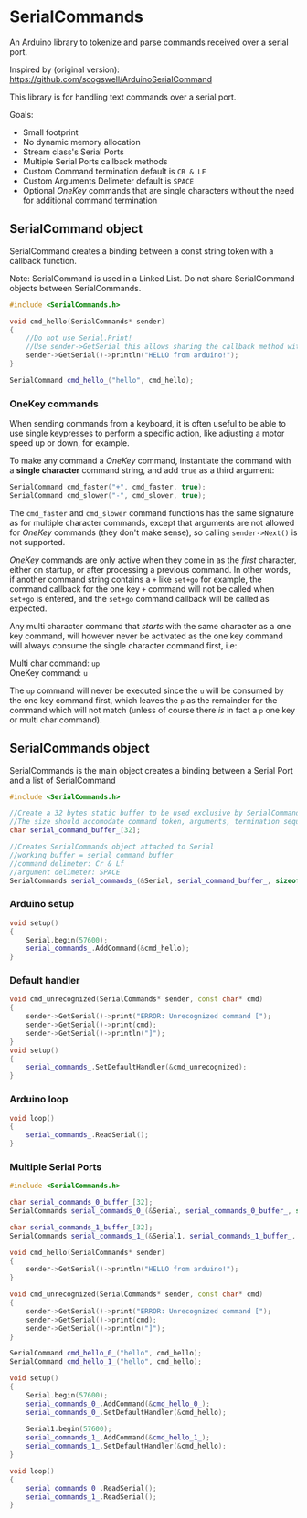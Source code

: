 # SerialCommands
An Arduino library to tokenize and parse commands received over a serial port. 

Inspired by (original version):
https://github.com/scogswell/ArduinoSerialCommand

This library is for handling text commands over a serial port.

Goals:
* Small footprint
* No dynamic memory allocation
* Stream class's Serial Ports
* Multiple Serial Ports callback methods
* Custom Command termination default is `CR & LF`
* Custom Arguments Delimeter default is `SPACE`
* Optional _OneKey_ commands that are single characters without the need for
    additional command termination

## SerialCommand object

SerialCommand creates a binding between a const string token with a callback function.

Note:
SerialCommand is used in a Linked List. Do not share SerialCommand objects between SerialCommands.

```c++
#include <SerialCommands.h>

void cmd_hello(SerialCommands* sender)
{
	//Do not use Serial.Print!
	//Use sender->GetSerial this allows sharing the callback method with multiple Serial Ports
	sender->GetSerial()->println("HELLO from arduino!");
}

SerialCommand cmd_hello_("hello", cmd_hello);
```

### OneKey commands

When sending commands from a keyboard, it is often useful to be able to use
single keypresses to perform a specific action, like adjusting a motor speed up
or down, for example.

To make any command a _OneKey_ command, instantiate the command with a **single
character** command string, and add `true` as a third argument:

```c++
SerialCommand cmd_faster("+", cmd_faster, true);
SerialCommand cmd_slower("-", cmd_slower, true);
```

The `cmd_faster` and `cmd_slower` command functions has the same signature as
for multiple character commands, except that arguments are not allowed for
_OneKey_ commands (they don't make sense), so calling `sender->Next()` is not
supported.

_OneKey_ commands are only active when they come in as the _first_ character,
either on startup, or after processing a previous command. In other words, if
another command string contains a `+` like `set+go` for example, the command
callback for the one key `+` command will not be called when `set+go` is
entered, and the `set+go` command callback will be called as expected.

Any multi character command that _starts_ with the same character as a one key
command, will however never be activated as the one key command will always
consume the single character command first, i.e:

Multi char command: `up`  
OneKey command: `u`

The `up` command will never be executed since the `u` will be consumed by the
one key command first, which leaves the `p` as the remainder for the command
which will not match (unless of course there *is* in fact a `p` one key or multi char
command).

## SerialCommands object

SerialCommands is the main object creates a binding between a Serial Port and a list of SerialCommand

```c++
#include <SerialCommands.h>

//Create a 32 bytes static buffer to be used exclusive by SerialCommands object.
//The size should accomodate command token, arguments, termination sequence and string delimeter \0 char.
char serial_command_buffer_[32];

//Creates SerialCommands object attached to Serial
//working buffer = serial_command_buffer_
//command delimeter: Cr & Lf
//argument delimeter: SPACE
SerialCommands serial_commands_(&Serial, serial_command_buffer_, sizeof(serial_command_buffer_), "\r\n", " ");
```

### Arduino setup

```c++
void setup() 
{
	Serial.begin(57600);
	serial_commands_.AddCommand(&cmd_hello);
}
```
### Default handler

```c++
void cmd_unrecognized(SerialCommands* sender, const char* cmd)
{
	sender->GetSerial()->print("ERROR: Unrecognized command [");
	sender->GetSerial()->print(cmd);
	sender->GetSerial()->println("]");
}
void setup() 
{
	serial_commands_.SetDefaultHandler(&cmd_unrecognized);
}
```
### Arduino loop

```c++
void loop() 
{
	serial_commands_.ReadSerial();
}
```

### Multiple Serial Ports
```c++
#include <SerialCommands.h>

char serial_commands_0_buffer_[32];
SerialCommands serial_commands_0_(&Serial, serial_commands_0_buffer_, sizeof(serial_commands_0_buffer_));

char serial_commands_1_buffer_[32];
SerialCommands serial_commands_1_(&Serial1, serial_commands_1_buffer_, sizeof(serial_commands_1_buffer_));

void cmd_hello(SerialCommands* sender)
{
	sender->GetSerial()->println("HELLO from arduino!");
}

void cmd_unrecognized(SerialCommands* sender, const char* cmd)
{
	sender->GetSerial()->print("ERROR: Unrecognized command [");
	sender->GetSerial()->print(cmd);
	sender->GetSerial()->println("]");
}

SerialCommand cmd_hello_0_("hello", cmd_hello);
SerialCommand cmd_hello_1_("hello", cmd_hello);

void setup() 
{
    Serial.begin(57600);
	serial_commands_0_.AddCommand(&cmd_hello_0_);
	serial_commands_0_.SetDefaultHandler(&cmd_hello);
	
    Serial1.begin(57600);
	serial_commands_1_.AddCommand(&cmd_hello_1_);
	serial_commands_1_.SetDefaultHandler(&cmd_hello);
}

void loop() 
{
	serial_commands_0_.ReadSerial();
	serial_commands_1_.ReadSerial();
}
```
